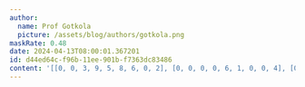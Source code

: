 ```yaml
---
author:
  name: Prof Gotkola
  picture: /assets/blog/authors/gotkola.png
maskRate: 0.48
date: 2024-04-13T08:00:01.367201
id: d44ed64c-f96b-11ee-901b-f7363dc83486
content: '[[0, 0, 3, 9, 5, 8, 6, 0, 2], [0, 0, 0, 0, 6, 1, 0, 0, 4], [0, 9, 0, 4, 2, 3, 8, 1, 5], [0, 1, 9, 2, 0, 7, 0, 6, 0], [7, 0, 6, 1, 0, 0, 2, 8, 0], [0, 5, 0, 3, 0, 0, 0, 0, 1], [0, 6, 8, 0, 1, 9, 0, 2, 0], [9, 0, 4, 0, 0, 0, 0, 5, 8], [5, 2, 0, 0, 7, 0, 9, 0, 6]]'
---
```

